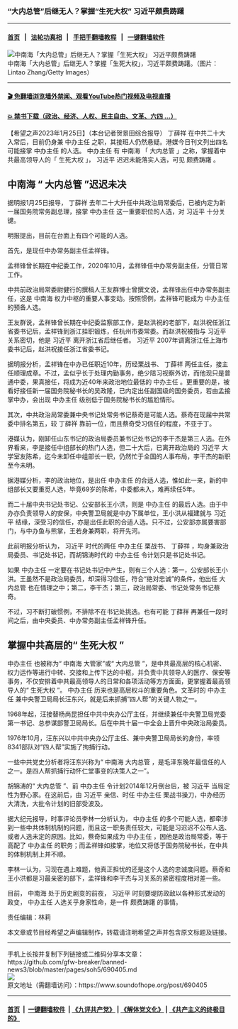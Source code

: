 ### “大内总管”后继无人？掌握“生死大权” 习近平颇费踌躇
------------------------

#### [首页](https://github.com/gfw-breaker/banned-news3/blob/master/README.md) &nbsp;&nbsp;|&nbsp;&nbsp; [法轮功真相](https://github.com/begood0513/basic/blob/master/README.md)  &nbsp;&nbsp;|&nbsp;&nbsp; [手把手翻墙教程](https://github.com/gfw-breaker/guides/wiki)  &nbsp;&nbsp;|&nbsp;&nbsp; [一键翻墙软件](https://github.com/gfw-breaker/nogfw/blob/master/README.md)  



<div><img alt="中南海「大内总管」后继无人？掌握「生死大权」 习近平颇费踌躇" src="https://img.soundofhope.org/2023-01/1674681077822.jpg"/>
<br/><figcaption class="caption">
 中南海「大内总管」后继无人？掌握「生死大权」，习近平颇费踌躇。（图片： Lintao Zhang/Getty Images）
</figcaption></div><hr/>

#### [ 🎬  免翻墙浏览墙外禁闻、观看YouTube热门视频及电视直播](https://github.com/gfw-breaker/HelloWorld)

#### [ 💥  禁书下载（政治、经济、人权、民主自由、文革、六四 ...）](https://github.com/gfw-breaker/books/blob/master/README.md)

<div><div class="Content__Wrapper sc-1bvya0-0 elmmKw article_body" itemprop="articleBody">
 <div id="post_place_1">
 </div>
 <p class="meta-top">
  <span class="meta">
   【希望之声2023年1月25日】（本台记者贺景田综合报导）
  </span>
  <ok href="/term/39601">
   丁薛祥
  </ok>
  在中共二十大入常后，目前仍身兼
  <ok href="/term/70139">
   中办主任
  </ok>
  之职，其接班人仍然悬疑。港媒今日刊文列出四名可能接掌
  <ok href="/term/70139">
   中办主任
  </ok>
  的人选。
  <ok href="/term/70139">
   中办主任
  </ok>
  有
  <ok href="/term/3731">
   中南海
  </ok>
  「
  <ok href="/term/426112">
   大内总管
  </ok>
  」之称，掌握着中共最高领导人的「
  <ok href="/term/831987">
   生死大权
  </ok>
  」，
  <ok href="/term/1063">
   习近平
  </ok>
  迟迟未能落实人选，可见
  <ok href="/term/831990">
   颇费踌躇
  </ok>
  。
 </p>
 <h2>
  <strong>
   <ok href="/term/3731">
    中南海
   </ok>
   “
   <ok href="/term/426112">
    大内总管
   </ok>
   ”迟迟未决
  </strong>
 </h2>
 <p>
  据明报1月25日报导，
  <ok href="/term/39601">
   丁薛祥
  </ok>
  去年二十大升任中共政治局常委后，已被内定为新一届国务院常务副总理，接掌
  <ok href="/term/70139">
   中办主任
  </ok>
  这一重要职位的人选，对
  <ok href="/term/1063">
   习近平
  </ok>
  十分关键。
 </p>
 <p>
  明报提出，目前在台面上有四个可能的人选。
 </p>
 <p>
  首先，是现任中办常务副主任孟祥锋。
 </p>
 <p>
  孟祥锋曾长期在中纪委工作，2020年10月，孟祥锋任中办常务副主任，分管日常工作。
 </p>
 <p>
  中共前政治局常委尉健行的撰稿人王友群博士曾撰文说，孟祥锋出任中办常务副主任，这是
  <ok href="/term/3731">
   中南海
  </ok>
  权力中枢的重要人事变动。按照惯例，孟祥锋可能成为
  <ok href="/term/70139">
   中办主任
  </ok>
  的预备人选。
 </p>
 <p>
  王友群说，孟祥锋曾长期在中纪委监察部工作，是赵洪祝的老部下，赵洪祝任浙江省委书记后，孟祥锋到浙江挂职锻炼，任杭州市委常委。而赵洪祝被指与
  <ok href="/term/1063">
   习近平
  </ok>
  关系密切，他是
  <ok href="/term/1063">
   习近平
  </ok>
  离开浙江省后继任者。
  <ok href="/term/1063">
   习近平
  </ok>
  2007年调离浙江任上海市委书记后，赵洪祝接任浙江省委书记。
 </p>
 <p>
  据明报分析，孟祥锋在中办已任职近10年，历经栗战书、
  <ok href="/term/39601">
   丁薛祥
  </ok>
  两任主任，接主任顺理成章。不过，孟似乎长于处理内勤事务，绝少陪习视察外访，而他现只是普通中委，果真接任，将成为近40年来政治地位最低的
  <ok href="/term/70139">
   中办主任
  </ok>
  。更重要的是，被看好接任新一届国务院秘书长的吴政隆，已内定出任副国级的国务委员，若由孟接掌中办，会出现
  <ok href="/term/70139">
   中办主任
  </ok>
  级别低于国务院秘书长的尴尬情形。
 </p>
 <p>
  其次，中共政治局常委兼中央书记处常务书记蔡奇是可能人选。蔡奇在现届中共常委中排名第五，较
  <ok href="/term/39601">
   丁薛祥
  </ok>
  靠前一位，而且蔡奇受习信任的程度，不亚于丁。
 </p>
 <p>
  港媒认为，刚卸任山东书记的政治局委员兼书记处书记的李干杰是第三人选。在外界看来，李是接任中组部长的热门人选，但二十大后，已离开政治局的
  <ok href="/term/1063">
   习近平
  </ok>
  大学室友陈希，迄今未卸任中组部长一职，仍然忙于全国的人事布局，李干杰的新职至今未明。
 </p>
 <p>
  据港媒分析，李的政治地位，是出任
  <ok href="/term/70139">
   中办主任
  </ok>
  的合适人选，惟如此一来，新的中组部长又要重觅人选，毕竟69岁的陈希，中委都未入，难再续任5年。
 </p>
 <p>
  而二十届中央书记处书记、公安部长王小洪，则是
  <ok href="/term/70139">
   中办主任
  </ok>
  的最后人选。由于中办亦负责领导人的安保，中央警卫局就是中办下属单位，王小洪从福建就与
  <ok href="/term/1063">
   习近平
  </ok>
  结缘，深受习的信任，亦是出任此职的合适人选。只不过，公安部亦属要害部门，与中办鱼与熊掌，王若身兼两职，将开先河。
 </p>
 <p>
  此前明报分析认为，
  <ok href="/term/1063">
   习近平
  </ok>
  时代的两任
  <ok href="/term/70139">
   中办主任
  </ok>
  栗战书、
  <ok href="/term/39601">
   丁薛祥
  </ok>
  ，均身兼政治局委员、书记处书记，而胡锦涛时代的
  <ok href="/term/70139">
   中办主任
  </ok>
  令计划只是书记处书记。
 </p>
 <p>
  如果
  <ok href="/term/70139">
   中办主任
  </ok>
  一定要在书记处书记中产生，则有三个人选：第一，公安部长王小洪。王虽然不是政治局委员，却深得习信任，符合“绝对忠诚”的条件，他出任
  <ok href="/term/426112">
   大内总管
  </ok>
  也在情理之中；第二，李干杰；第三，政治局常委、书记处常务书记蔡奇。
 </p>
 <p>
  不过，习不断打破惯例，不排除不在书记处挑选。也有可能
  <ok href="/term/39601">
   丁薛祥
  </ok>
  再兼任一段时间之后，由中央委员、中办常务副主任孟祥锋升任。
 </p>
 <h2>
  <strong>
   掌握中共高层的“
   <ok href="/term/831987">
    生死大权
   </ok>
   ”
  </strong>
 </h2>
 <p>
  <ok href="/term/70139">
   中办主任
  </ok>
  也被称为“
  <ok href="/term/3731">
   中南海
  </ok>
  大管家”或“
  <ok href="/term/426112">
   大内总管
  </ok>
  ”，是中共最高层的核心机密、权力运作等进行中转、交接和上传下达的中枢，并负责中共领导人的医疗、保安等事务，不仅安排着中共最高领导人的日常和各项活动等方方面面，更掌握着最高领导人的“
  <ok href="/term/831987">
   生死大权
  </ok>
  ”。
  <ok href="/term/70139">
   中办主任
  </ok>
  历来也是高层权斗的重要角色。文革时的
  <ok href="/term/70139">
   中办主任
  </ok>
  兼中央警卫局局长汪东兴，就是后来抓捕“四人帮”的关键人物之一。
 </p>
 <p>
  1968年起，汪接替杨尚昆担任中共中央办公厅主任，并继续兼任中央警卫局党委第一书记、总参谋部警卫局局长。后在中共十届一中全会上晋升中央政治局委员。
 </p>
 <p>
  1976年10月，汪东兴以中共中央办公厅主任、兼中央警卫局局长的身份，率领8341部队对“四人帮”实施了拘捕行动。
 </p>
 <p>
  一些中共党史分析者将汪东兴称为“
  <ok href="/term/3731">
   中南海
  </ok>
  <ok href="/term/426112">
   大内总管
  </ok>
  ，是毛泽东晚年最信任的人之一。是四人帮抓捕行动怀仁堂事变的决策人之一”。
 </p>
 <p>
  胡锦涛的“
  <ok href="/term/426112">
   大内总管
  </ok>
  ”、前
  <ok href="/term/70139">
   中办主任
  </ok>
  令计划2014年12月倒台后，被
  <ok href="/term/1063">
   习近平
  </ok>
  当局定性为野心家。在这前后，由
  <ok href="/term/1063">
   习近平
  </ok>
  亲信、时任
  <ok href="/term/70139">
   中办主任
  </ok>
  栗战书操刀，中办经历大清洗，大批令计划的旧部受波及。
 </p>
 <p>
  据大纪元报导，时事评论员李林一分析认为，
  <ok href="/term/70139">
   中办主任
  </ok>
  的多个可能人选，都牵涉到一些中共体制机制的问题，而且这一职务责任较大，可能是习迟迟不公布人选、或者人选未定的原因。比如，蔡奇如果成为
  <ok href="/term/70139">
   中办主任
  </ok>
  ，因他是政治局常委，等于高配了
  <ok href="/term/70139">
   中办主任
  </ok>
  的职务；而孟祥锋如接掌，地位又将低于国务院秘书长，在中共的体制机制上并不顺。
 </p>
 <p>
  李林一认为，习现在遇上难题，他真正担忧的还是这个人选的忠诚度问题。蔡奇和王小洪都是习最亲密的部下，孟祥锋和李干杰与习关系的紧密程度相对差一些。
 </p>
 <p>
  目前，
  <ok href="/term/3731">
   中南海
  </ok>
  处于历史剧变的前夜，
  <ok href="/term/1063">
   习近平
  </ok>
  时刻要堤防政敌以各种形式发动的政变，
  <ok href="/term/70139">
   中办主任
  </ok>
  人选关乎身家性命，是一件
  <ok href="/term/831990">
   颇费踌躇
  </ok>
  的事情。
 </p>
 <p class="meta-btm">
  责任编辑：林莉
 </p>
 <p class="meta-btm">
  本文章或节目经希望之声编辑制作，转载请注明希望之声并包含原文标题及链接。
 </p>
</div>
</div>
<hr/>
手机上长按并复制下列链接或二维码分享本文章：<br/>
https://github.com/gfw-breaker/banned-news3/blob/master/pages/soh5/690405.md <br/>
<a href='https://github.com/gfw-breaker/banned-news3/blob/master/pages/soh5/690405.md'><img src='https://github.com/gfw-breaker/banned-news3/blob/master/pages/soh5/690405.md.png'/></a> <br/>
原文地址（需翻墙访问）：https://www.soundofhope.org/post/690405


------------------------
#### [首页](https://github.com/gfw-breaker/banned-news3/blob/master/README.md) &nbsp;|&nbsp; [一键翻墙软件](https://github.com/gfw-breaker/nogfw/blob/master/README.md) &nbsp;| [《九评共产党》](https://github.com/gfw-breaker/9ping.md/blob/master/README.md#九评之一评共产党是什么) | [《解体党文化》](https://github.com/gfw-breaker/jtdwh.md/blob/master/README.md) | [《共产主义的终极目的》](https://github.com/gfw-breaker/gczydzjmd.md/blob/master/README.md)


<img src='http://gfw-breaker.win/banned-news3/pages/soh5/690405.md' width='0px' height='0px'/>